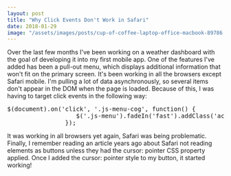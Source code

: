 ```yaml
---
layout: post
title: "Why Click Events Don't Work in Safari"
date: 2018-01-29
image: "/assets/images/posts/cup-of-coffee-laptop-office-macbook-89786.jpg"
---
```

Over the last few months I've been working on a weather dashboard with the goal of developing it into my first mobile app. One of the features I've added has been a pull-out menu, which displays additional information that won't fit on the primary screen. It's been working in all the browsers except Safari mobile. I'm pulling a lot of data asynchronously, so several items don't appear in the DOM when the page is loaded. Because of this, I was having to target click events in the following way:

<pre class="EnlighterJSRAW" data-enlighter-language="js">$(document).on('click', '.js-menu-cog', function() {
                   $('.js-menu').fadeIn('fast').addClass('active');
                });</pre>

It was working in all browsers yet again, Safari was being problematic. Finally, I remember reading an article years ago about Safari not reading elements as buttons unless they had the cursor: pointer CSS property applied. Once I added the cursor: pointer style to my button, it started working!